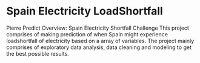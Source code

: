 # Spain Electricity LoadShortfall
Pierre Predict Overview: Spain Electricity Shortfall Challenge
This project comprises of making prediction of when Spain might experience loadshortfall of electricity based on a array of variables.
The project mainly comprises of exploratory data analysis, data cleaning and modeling to get the best possible results.

